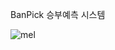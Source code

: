 BanPick 승부예측 시스템

![mel](https://github.com/user-attachments/assets/72c2cd6b-3d11-4fcb-907f-2697628603de)
